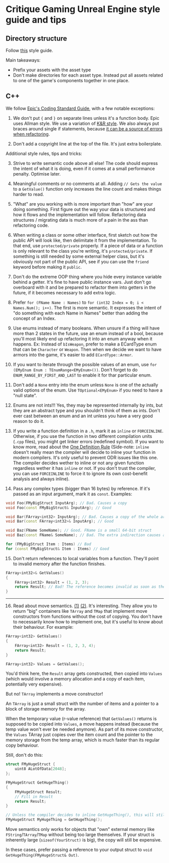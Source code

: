 # Critique Gaming Unreal Engine style guide and tips

## Directory structure

Follow [this](https://github.com/Allar/ue5-style-guide/tree/v2) style guide.

Main takeaways:
* Prefix your assets with the asset type
* Don't make directories for each asset type. Instead put all assets related to one of the game's components together in one place.

## C++

We follow [Epic's Coding Standard Guide](https://docs.unrealengine.com/4.27/en-US/ProductionPipelines/DevelopmentSetup/CodingStandard/), with a few notable exceptions:

1. We don't put `{` and `}` on separate lines unless it's a function body. Epic uses Allman style. We use a variation of [K&R style](https://en.wikipedia.org/wiki/Indentation_style#K&R_style). We also always put braces around single if statements, because [it can be a source of errors when refactoring](https://dwheeler.com/essays/apple-goto-fail.html).

2. Don't add a copyright line at the top of the file. It's just extra boilerplate.

Additional style rules, tips and tricks:

3. Strive to write semantic code above all else! The code should express the intent of what it is doing, even if it comes at a small performance penalty. Optimise later.

4. Meaningful comments or no comments at all. Adding `// Gets the value` to a `GetValue()` function only increases the line count and makes things harder to read.

5. "What" are you working with is more important than "how" are your doing something. First figure out the way your data is structured and how it flows and the implementation will follow. Refactoring data structures / migrating data is much more of a pain in the ass than refactoring code.

6. When writing a class or some other interface, first sketch out how the public API will look like, then delimitate it from the implementation. To that end, use `protected/private` properly. If a piece of data or a function is only relevant to the class you're writing, it's `protected/private`. If something is still needed by some external helper class, but it's obviously not part of the public API, see if you can use the `friend` keyword before making it `public`.

7. Don't do the extreme OOP thing where you hide every instance variable behind a getter. It's fine to have public instance vars. Just don't go overboard with it and be prepared to refactor them into getters in the future, if it becomes necessary to add extra logic. 

8. Prefer `for (FName Name : Names)` to `for (int32 Index = 0; i < Names.Num(); i++)`. The first is more semantic. It expresses the intent of "do something with each Name in Names" better than adding the concept of an Index.

9. Use enums instead of many booleans. When unsure if a thing will have more than 2 states in the future, use an enum instead of a bool, because you'll most likely end up refactoring it into an enum anyway when it happens. Ex: Instead of `bIsWeapon`, prefer to make a ECardType enum that can be `Character` or `Weapon`. Then when we decide we want to have armors into the game, it's easier to add `ECardType::Armor`.

10. If you want to iterate through the possible values of an enum, use `for (EMyEnum Enum : TEnumRange<EMyEnum>())`. Don't forget to do `ENUM_RANGE_BY_FIRST_AND_LAST` to enable it for thar particular enum.

11. Don't add a `None` entry into the enum unless `None` is one of the actually valid options of the enum. Use `TOptional<EMyEnum>` if you need to have a "null state".

12. Enums are not ints!!! Yes, they may be represented internally by ints, but they are an abstract type and you shouldn't think of them as ints. Don't ever cast between an enum and an int unless you have a very good reason to do it.

13. If you write a function definition in a `.h`, mark it as `inline` or `FORCEINLINE`. Otherwise, if you use the function in two different compilation units (`.cpp` files), you might get linker errors (redefined symbol). If you want to know more, read about the [One Definition Rule](https://en.cppreference.com/w/cpp/language/definition) (Side-note: `inline` doesn't really mean the compiler will decide to inline your function in modern compilers. It's only useful to prevent ODR issues like this one. The compiler decides wether to inline or not any given function regardless wether it has `inline` or not. If you don't trust the compiler, you can use `FORCEINLINE` to force it to ignore its own cost-benefit analysis and always inline).

14. Pass any complex types (bigger than 16 bytes) by reference. If it's passed as an input argument, mark it as `const`. Examples:

```c++
void Foo(FMyBigStruct InputArg); // Bad. Causes a copy
void Foo(const FMyBigStruct& InputArg); // Good

void Bar(FArray<int32> InputArg); // Bad. Causes a copy of the whole array
void Bar(const FArray<int32>& InputArg); // Good

void Baz(FName SomeName); // Good. FName is a small 64-bit struct
void Baz(const FName& SomeName); // Bad. The extra indirection causes a memory fetch and might cause the CPU cache to miss

for (FMyBigStruct Item : Items) // Bad
for (const FMyBigStruct& Item : Items) // Good
```

15. Don't return references to local variables from a function. They'll point to invalid memory after the function finishes.

```c++
FArray<int32>& GetValues()
{
    FArray<int32> Result = (1, 2, 3);
    return Result; // Bad! The reference becomes invalid as soon as the function returns.
}
```
---

16. Read about move semantics. [(1)](https://www.artima.com/articles/a-brief-introduction-to-rvalue-references) [(2)](https://jonasreich.de/build/blog/001-ue4-move-semantics.html). It's interesting. They allow you to return "big" containers like `TArray` and `TMap` that implement move constructors from functions without the cost of copying. You don't have to necessarily know how to implement one, but it's useful to know about their behaviour. For example:

```c++
FArray<int32> GetValues()
{
    FArray<int32> Result = (1, 2, 3, 4);
    return Result;
}

FArray<int32> Values = GetValues();
```

You'd think here, the `Result` array gets constructed, then copied into `Values` (which would involve a memory allocation and a copy of each item, potentially very expensive).

But no! `TArray` implements a move constructor!

An `TArray` is just a small struct with the number of items and a pointer to a block of storage memory for the array.

When the temporary value (r-value reference) that `GetValues()` returns is supposed to be copied into `Values`, a move happens instead (because the temp value won't ever be needed anymore). As part of its move constructor, the `Values` TArray just copies over the item count and the pointer to the memory storage from the temp array, which is much faster than its regular copy behaviour.

Still, don't do this:

```c++
struct FMyHugeStruct {
    uint8 ALotOfData[2048];
};

FMyHugeStruct GetHugeThing()
{
    FMyHugeStruct Result;
    // Fill in Result
    return Result;
}

// Unless the compiler decides to inline GetHugeThing(), this will still trigger a copy
FMyHugeStruct MyHugeThing = GetHugeThing();
```

Move semantics only works for objects that "own" external memory like `FString`/`TArray`/`TMap` without being too large themselves. If your struct is inherently large (`sizeof(YourStruct)` is big), the copy will still be expensive.

In these cases, prefer passing a reference to your output struct to `void GetHugeThing(FMyHugeStruct& Out)`.
